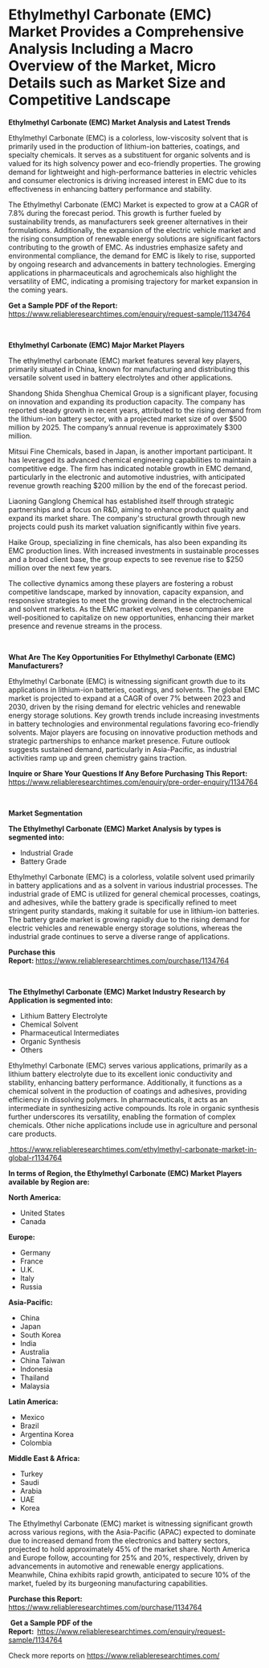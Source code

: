 <p><h1>Ethylmethyl Carbonate (EMC) Market Provides a Comprehensive Analysis Including a Macro Overview of the Market, Micro Details such as Market Size and Competitive Landscape</h1></p><p><strong>Ethylmethyl Carbonate (EMC) Market Analysis and Latest Trends</strong></p>
<p><p>Ethylmethyl Carbonate (EMC) is a colorless, low-viscosity solvent that is primarily used in the production of lithium-ion batteries, coatings, and specialty chemicals. It serves as a substituent for organic solvents and is valued for its high solvency power and eco-friendly properties. The growing demand for lightweight and high-performance batteries in electric vehicles and consumer electronics is driving increased interest in EMC due to its effectiveness in enhancing battery performance and stability.</p><p>The Ethylmethyl Carbonate (EMC) Market is expected to grow at a CAGR of 7.8% during the forecast period. This growth is further fueled by sustainability trends, as manufacturers seek greener alternatives in their formulations. Additionally, the expansion of the electric vehicle market and the rising consumption of renewable energy solutions are significant factors contributing to the growth of EMC. As industries emphasize safety and environmental compliance, the demand for EMC is likely to rise, supported by ongoing research and advancements in battery technologies. Emerging applications in pharmaceuticals and agrochemicals also highlight the versatility of EMC, indicating a promising trajectory for market expansion in the coming years.</p></p>
<p><strong>Get a Sample PDF of the Report:&nbsp;</strong> <a href="https://www.reliableresearchtimes.com/enquiry/request-sample/1134764?utm_campaign=3063&utm_medium=2&utm_source=Github&utm_content=ia&utm_term=25032025&utm_id=ethylmethyl-carbonate-emc">https://www.reliableresearchtimes.com/enquiry/request-sample/1134764</a></p>
<p>&nbsp;</p>
<p><strong>Ethylmethyl Carbonate (EMC) Major Market Players</strong></p>
<p><p>The ethylmethyl carbonate (EMC) market features several key players, primarily situated in China, known for manufacturing and distributing this versatile solvent used in battery electrolytes and other applications.</p><p>Shandong Shida Shenghua Chemical Group is a significant player, focusing on innovation and expanding its production capacity. The company has reported steady growth in recent years, attributed to the rising demand from the lithium-ion battery sector, with a projected market size of over $500 million by 2025. The company’s annual revenue is approximately $300 million.</p><p>Mitsui Fine Chemicals, based in Japan, is another important participant. It has leveraged its advanced chemical engineering capabilities to maintain a competitive edge. The firm has indicated notable growth in EMC demand, particularly in the electronic and automotive industries, with anticipated revenue growth reaching $200 million by the end of the forecast period.</p><p>Liaoning Ganglong Chemical has established itself through strategic partnerships and a focus on R&D, aiming to enhance product quality and expand its market share. The company's structural growth through new projects could push its market valuation significantly within five years.</p><p>Haike Group, specializing in fine chemicals, has also been expanding its EMC production lines. With increased investments in sustainable processes and a broad client base, the group expects to see revenue rise to $250 million over the next few years.</p><p>The collective dynamics among these players are fostering a robust competitive landscape, marked by innovation, capacity expansion, and responsive strategies to meet the growing demand in the electrochemical and solvent markets. As the EMC market evolves, these companies are well-positioned to capitalize on new opportunities, enhancing their market presence and revenue streams in the process.</p></p>
<p>&nbsp;</p>
<p><strong>What Are The Key Opportunities For Ethylmethyl Carbonate (EMC) Manufacturers?</strong></p>
<p><p>Ethylmethyl Carbonate (EMC) is witnessing significant growth due to its applications in lithium-ion batteries, coatings, and solvents. The global EMC market is projected to expand at a CAGR of over 7% between 2023 and 2030, driven by the rising demand for electric vehicles and renewable energy storage solutions. Key growth trends include increasing investments in battery technologies and environmental regulations favoring eco-friendly solvents. Major players are focusing on innovative production methods and strategic partnerships to enhance market presence. Future outlook suggests sustained demand, particularly in Asia-Pacific, as industrial activities ramp up and green chemistry gains traction.</p></p>
<p><strong>Inquire or Share Your Questions If Any Before Purchasing This Report:</strong> <a href="https://www.reliableresearchtimes.com/enquiry/pre-order-enquiry/1134764?utm_campaign=3063&utm_medium=2&utm_source=Github&utm_content=ia&utm_term=25032025&utm_id=ethylmethyl-carbonate-emc">https://www.reliableresearchtimes.com/enquiry/pre-order-enquiry/1134764</a></p>
<p>&nbsp;</p>
<p><strong>Market Segmentation</strong></p>
<p><strong>The Ethylmethyl Carbonate (EMC) Market Analysis by types is segmented into:</strong></p>
<p><ul><li>Industrial Grade</li><li>Battery Grade</li></ul></p>
<p><p>Ethylmethyl Carbonate (EMC) is a colorless, volatile solvent used primarily in battery applications and as a solvent in various industrial processes. The industrial grade of EMC is utilized for general chemical processes, coatings, and adhesives, while the battery grade is specifically refined to meet stringent purity standards, making it suitable for use in lithium-ion batteries. The battery grade market is growing rapidly due to the rising demand for electric vehicles and renewable energy storage solutions, whereas the industrial grade continues to serve a diverse range of applications.</p></p>
<p><strong>Purchase this Report:&nbsp;</strong><a href="https://www.reliableresearchtimes.com/purchase/1134764?utm_campaign=3063&utm_medium=2&utm_source=Github&utm_content=ia&utm_term=25032025&utm_id=ethylmethyl-carbonate-emc">https://www.reliableresearchtimes.com/purchase/1134764</a></p>
<p>&nbsp;</p>
<p><strong>The Ethylmethyl Carbonate (EMC) Market Industry Research by Application is segmented into:</strong></p>
<p><ul><li>Lithium Battery Electrolyte</li><li>Chemical Solvent</li><li>Pharmaceutical Intermediates</li><li>Organic Synthesis</li><li>Others</li></ul></p>
<p><p>Ethylmethyl Carbonate (EMC) serves various applications, primarily as a lithium battery electrolyte due to its excellent ionic conductivity and stability, enhancing battery performance. Additionally, it functions as a chemical solvent in the production of coatings and adhesives, providing efficiency in dissolving polymers. In pharmaceuticals, it acts as an intermediate in synthesizing active compounds. Its role in organic synthesis further underscores its versatility, enabling the formation of complex chemicals. Other niche applications include use in agriculture and personal care products.</p></p>
<p><a href="https://www.reliableresearchtimes.com/ethylmethyl-carbonate-market-in-global-r1134764?utm_campaign=3063&utm_medium=2&utm_source=Github&utm_content=ia&utm_term=25032025&utm_id=ethylmethyl-carbonate-emc">&nbsp;https://www.reliableresearchtimes.com/ethylmethyl-carbonate-market-in-global-r1134764</a></p>
<p><strong>In terms of Region, the Ethylmethyl Carbonate (EMC) Market Players available by Region are:</strong></p>
<p>
    <p> <strong> North America: </strong>
        <ul>
            <li>United States</li>
            <li>Canada</li>
        </ul>
        </p> 
    <p> <strong> Europe: </strong>
        <ul>
            <li>Germany</li>
            <li>France</li>
            <li>U.K.</li>
            <li>Italy</li>
            <li>Russia</li>
        </ul>
        </p> 
    <p> <strong> Asia-Pacific: </strong>
        <ul>
            <li>China</li>
            <li>Japan</li>
            <li>South Korea</li>
            <li>India</li>
            <li>Australia</li>
            <li>China Taiwan</li>
            <li>Indonesia</li>
            <li>Thailand</li>
            <li>Malaysia</li>
        </ul>
        </p> 
    <p> <strong> Latin America: </strong>
        <ul>
            <li>Mexico</li>
            <li>Brazil</li>
            <li>Argentina Korea</li>
            <li>Colombia</li>
        </ul>
        </p> 
    <p> <strong> Middle East & Africa: </strong>
        <ul>
            <li>Turkey</li>
            <li>Saudi</li>
            <li>Arabia</li>
            <li>UAE</li>
            <li>Korea</li>
        </ul>
    </p>
    </p>
<p><p>The Ethylmethyl Carbonate (EMC) market is witnessing significant growth across various regions, with the Asia-Pacific (APAC) expected to dominate due to increased demand from the electronics and battery sectors, projected to hold approximately 45% of the market share. North America and Europe follow, accounting for 25% and 20%, respectively, driven by advancements in automotive and renewable energy applications. Meanwhile, China exhibits rapid growth, anticipated to secure 10% of the market, fueled by its burgeoning manufacturing capabilities.</p></p>
<p><strong>Purchase this Report: </strong><a href="https://www.reliableresearchtimes.com/purchase/1134764?utm_campaign=3063&utm_medium=2&utm_source=Github&utm_content=ia&utm_term=25032025&utm_id=ethylmethyl-carbonate-emc">https://www.reliableresearchtimes.com/purchase/1134764</a></p>
<p>&nbsp;<strong>Get a Sample PDF of the Report:&nbsp;&nbsp;</strong><a href="https://www.reliableresearchtimes.com/enquiry/request-sample/1134764?utm_campaign=3063&utm_medium=2&utm_source=Github&utm_content=ia&utm_term=25032025&utm_id=ethylmethyl-carbonate-emc">https://www.reliableresearchtimes.com/enquiry/request-sample/1134764</a></p>
<p><strong></strong></p>
<p>Check more reports on <a href="https://www.reliableresearchtimes.com/?utm_campaign=3063&utm_medium=2&utm_source=Github&utm_content=ia&utm_term=25032025&utm_id=ethylmethyl-carbonate-emc">https://www.reliableresearchtimes.com/</a></p>